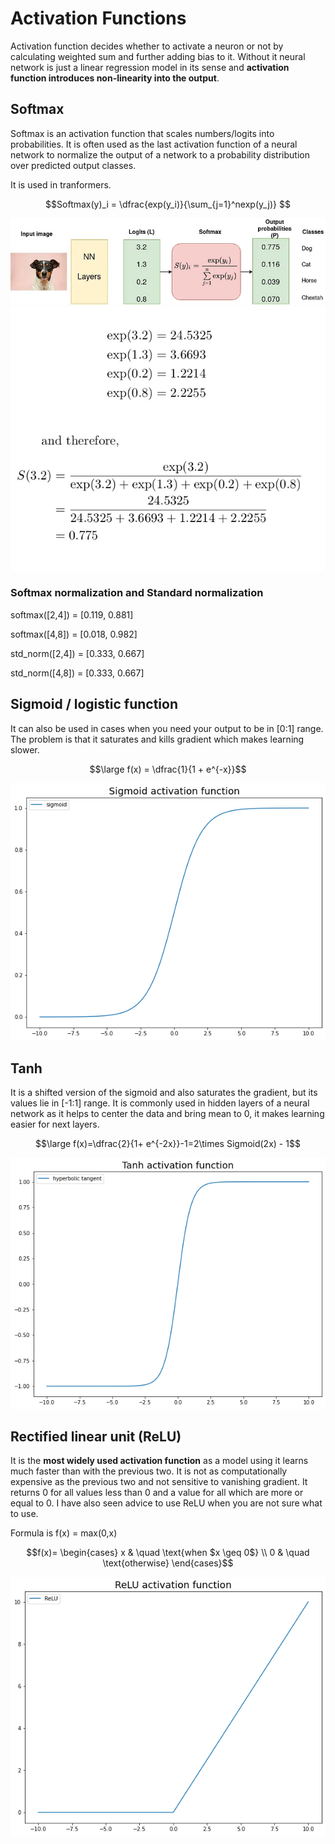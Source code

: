 # Activation Functions
 
Activation function decides whether to activate a neuron or not by calculating weighted sum and further adding bias to it. Without it neural network is just a linear regression model in its sense and <b>activation function introduces non-linearity into the output</b>.

## Softmax

Softmax is an activation function that scales numbers/logits into probabilities. It is often used as the last activation function of a neural network to normalize the output of a network to a probability distribution over predicted output classes. 

It is used in tranformers. 

$$Softmax(y)_i = \dfrac{exp(y_i)}{\sum_{j=1}^nexp(y_j)} $$

<img src="pic/1_KvygqiInUpBzpknb-KVKJw.webp">

<img src="pic/1_7GYzhELpAzBHfibnU3-R2w.webp">

### Softmax normalization and Standard normalization

softmax([2,4]) = [0.119, 0.881]

softmax([4,8]) = [0.018, 0.982]

std_norm([2,4]) = [0.333, 0.667]

std_norm([4,8]) = [0.333, 0.667]

## Sigmoid / logistic function

It can also be used in cases when you need your output to be in [0:1] range. The problem is that it saturates and kills gradient which makes learning slower.

$$\large f(x) = \dfrac{1}{1 + e^{-x}}$$

<p align="center">
<img src="pic/0_1Avm3TjVl5F2ZC8I.png">
</p>

## Tanh

It is a shifted version of the sigmoid and also saturates the gradient, but its values lie in [-1:1] range. It is commonly used in hidden layers of a neural network as it helps to center the data and bring mean to 0, it makes learning easier for next layers.

$$\large f(x)=\dfrac{2}{1+ e^{-2x}}-1=2\times Sigmoid(2x) - 1$$

<p align="center">
<img src="pic/0_wnQ3JBbdIcu1rIlE.png">
</p>

## Rectified linear unit (ReLU)

It is the __most widely used activation function__ as a model using it learns much faster than with the previous two. It is not as computationally expensive as the previous two and not sensitive to vanishing gradient. It returns 0 for all values less than 0 and a value for all which are more or equal to 0. I have also seen advice to use ReLU when you are not sure what to use.

Formula is f(x) = max(0,x)

$$f(x)=
\begin{cases}
x & \quad \text{when $x \geq 0$} \\
0 & \quad \text{otherwise}
\end{cases}$$

<p align="center">
<img src="pic/0_buw9lzDaZHIncw3W.png">
</p>
